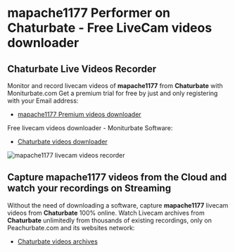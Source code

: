 # mapache1177 Performer on Chaturbate - Free LiveCam videos downloader

## Chaturbate Live Videos Recorder

Monitor and record livecam videos of **mapache1177** from **Chaturbate** with Moniturbate.com
Get a premium trial for free by just and only registering with your Email address:
* [mapache1177 Premium videos downloader](https://moniturbate.com/request-demo-licence-key.html)

Free livecam videos downloader - Moniturbate Software:
* [Chaturbate videos downloader](https://moniturbate.com/moniturbate-download-software.html)

![mapache1177 livecam videos recorder](https://peachurnet.com/templates/moniturbate-software.png)


## Capture mapache1177 videos from the Cloud and watch your recordings on Streaming

Without the need of downloading a software, capture **mapache1177** livecam videos from **Chaturbate** 100% online.
Watch Livecam archives from **Chaturbate** unlimitedly from thousands of existing recordings, only on Peachurbate.com and its websites network:
* [Chaturbate videos archives](https://peachurnet.com/)